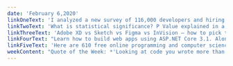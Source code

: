 ```yaml
---
date: 'February 6,2020'
linkOneText: 'I analyzed a new survey of 116,000 developers and hiring managers from around the world. I share some of their noteworthy findings about developer tools, higher education, and wages. (8 minute read): https://www.freecodecamp.org/news/computer-programming-skills-2020-survey-developers-hiring-managers-hackerrank/'
linkTwoText: 'What is statistical significance? P Value explained in a way that non-math majors can understand and calculate it (5 minute read): https://www.freecodecamp.org/news/what-is-statistical-significance-p-value-defined-and-how-to-calculate-it/'
linkThreeText: 'Adobe XD vs Sketch vs Figma vs InVision — how to pick the best design software in 2020 (6 minute read): https://www.freecodecamp.org/news/adobe-xd-vs-sketch-vs-figma-vs-invision/'
linkFourText: "Learn how to build web apps using ASP.NET Core 3.1. Along the way, you'll use Razor to build a book list project. (3 hour video course): https://www.freecodecamp.org/news/asp-net-core-3-1-course/"
linkFiveText: 'Here are 610 free online programming and computer science courses you can start this February (browsable list): https://www.freecodecamp.org/news/free-online-programming-cs-courses/'
weekContent: "Quote of the Week: *'Looking at code you wrote more than two weeks ago is like looking at code you are seeing for the first time.'* — Dan Hurvitz"
---
```

